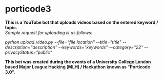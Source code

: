 # porticode3
<b>
This is a YouTube bot that uploads videos based on the entered keyword / topic.
</b>


<br>

<i>
Sample request for uploading is as follows:

python upload_video.py --file="file location"
--title="title"
--description="description"
--keywords="keywords"
--category="22"
--privacyStatus="public"
</i>
</br>

<b>
This bot was created during the events of a University College London based Major League Hacking (MLH) / Hackathon known as "Porticode 3.0".
</b>
